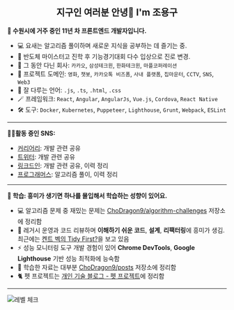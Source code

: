 <h2 align="center">지구인 여러분 안녕👋 I'm 조용구</h2>

**👋 수원시에 거주 중인 11년 차 프론트엔드 개발자입니다.**
- 💻 요새는 알고리즘 풀이하며 새로운 지식을 공부하는 데 즐기는 중.
- 🎯 반도체 마이스터고 진학 후 기능경기대회 다수 입상으로 진로 변경.
- 💼 그 동안 다닌 회사: `카카오`, `삼성테크윈`, `한화테크윈`, `마플코퍼레이션`
- 📝 프로젝트 도메인: `영화`, `챗봇`, `카카오톡 비즈폼`, `사내 플랫폼`, `칩마운터`, `CCTV`, `SNS`, `Web3`
- 🏹 잘 다루는 언어: `.js`, `.ts`, `.html`, `.css`
- 🪄 프레임워크: `React`, `Angular`, `AngularJs`, `Vue.js`, `Cordova`, `React Native`
- 🛠️ 도구: `Docker`, `Kubernetes`, `Puppeteer`, `Lighthouse`, `Grunt`, `Webpack`, `ESLint`

---
**🧑‍💻활동 중인 SNS:**
- [커리어리](https://careerly.co.kr/profiles/617720): 개발 관련 공유
- [트위터](https://twitter.com/ChoDragon9): 개발 관련 공유
- [링크드인](https://www.linkedin.com/in/yongku-cho): 개발 관련 공유, 이력 정리
- [프로그래머스](https://career.programmers.co.kr/pr/155864_8345): 알고리즘 풀이, 이력 정리

---
**📝 학습: 흥미가 생기면 하나를 몰입해서 학습하는 성향이 있어요.**
- 💻 알고리즘 문제 중 재밌는 문제는 [ChoDragon9/algorithm-challenges](https://github.com/ChoDragon9/algorithm-challenges) 저장소에 정리함
- 🧱 레거시 운영과 코드 리뷰하며 **이해하기 쉬운 코드**, **설계**, **리팩터링**에 흥미가 생김. 최근에는 [켄트 벡의 Tidy First?](https://www.yes24.com/Product/Goods/125921718)을 보고 있음
- ⚡ 성능 모니터링 도구 개발 경험이 있어 **Chrome DevTools**, **Google Lighthouse** 기반 성능 최적화에 능숙함
- 📒 학습한 자료는 대부분 [ChoDragon9/posts](https://github.com/ChoDragon9/posts/wiki) 저장소에 정리함
- 🐈 펫 프로젝트는 [개인 기술 블로그 - 펫 프로젝트](https://the-next-web-research-lab.github.io/fe-dev/pet-project.html)에 정리함

---
![레벨 체크](https://github.com/ChoDragon9/algorithm-challenges/assets/17817719/a7a26835-b049-426d-a8bb-b8443edf5e49)
